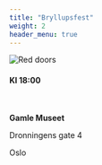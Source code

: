 ```yaml
---
title: "Bryllupsfest"
weight: 2
header_menu: true
---
```


![Red doors](images/reddoors.jpg)

#### Kl 18:00

&nbsp; 

**Gamle Museet**

Dronningens gate 4

Oslo